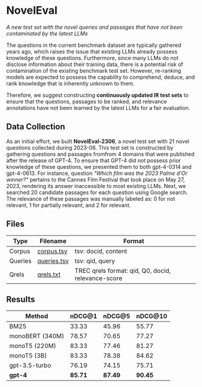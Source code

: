 # NovelEval
*A new test set with the novel queries and passages that have not been contaminated by the latest LLMs*

The questions in the current benchmark dataset are typically gathered years ago, which raises the issue that existing LLMs already possess knowledge of these questions.
Furthermore, since many LLMs do not disclose information about their training data, there is a potential risk of contamination of the existing benchmark test set.
However, re-ranking models are expected to possess the capability to comprehend, deduce, and rank knowledge that is inherently unknown to them.

Therefore, we suggest constructing **continuously updated IR test sets** to ensure that the questions, passages to be ranked, and relevance annotations have not been learned by the latest LLMs for a fair evaluation.

## Data Collection
As an initial effort, we built **NovelEval-2306**, a novel test set with 21 novel questions collected during 2023-06. 
This test set is constructed by gathering questions and passages fromfrom 4 domains that were published after the release of GPT-4.
To ensure that GPT-4 did not possess prior knowledge of these questions, we presented them to both gpt-4-0314 and gpt-4-0613.
For instance, question *"Which film was the 2023 Palme d'Or winner?"* pertains to the Cannes Film Festival that took place on May 27, 2023, rendering its answer inaccessible to most existing LLMs.
Next, we searched 20 candidate passages for each question using Google search.
The relevance of these passages was manually labeled as: 0 for not relevant, 1 for partially relevant, and 2 for relevant.


## Files
| Type | Filename | Format|
| ---- | ---- | ---- |
| Corpus | [corpus.tsv](https://github.com/sunnweiwei/RankGPT/blob/main/NovelEval/corpus.tsv) | tsv: docid, content |
| Queries | [queries.tsv](https://github.com/sunnweiwei/RankGPT/blob/main/NovelEval/queries.tsv) | tsv: qid, query |
| Qrels | [qrels.txt](https://github.com/sunnweiwei/RankGPT/blob/main/NovelEval/qrels.txt) | TREC qrels format: qid, Q0, docid, relevance-score |

## Results

| Method | nDCG@1 | nDCG@5 | nDCG@10 |
| ---- | ----- | ----- | ----- |
| BM25 | 33.33 | 45.96 | 55.77 |
| monoBERT (340M) | 78.57 | 70.65 | 77.27 |
| monoT5 (220M) | 83.33 | 77.46 | 81.27 |
| monoT5 (3B) | 83.33 | 78.38 | 84.62 |
| gpt-3.5-turbo | 76.19 | 74.15 | 75.71 |
| **gpt-4** | **85.71** | **87.49** | **90.45** |

